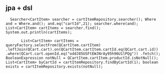 ## jpa + dsl
 `   Searcher<CartItem> searcher = cartItemRepository.searcher();
     Where and = Where.and();
     and.eq("cartId",21);
     searcher.where(and);
     List<CartItem> cartItems = searcher.find();
     System.out.println(cartItems);
 `
 
 `        List<CartItem> cartItems = queryFactory.selectFrom(QCartItem.cartItem)
                  .leftJoin(QCart.cart).on(QCartItem.cartItem.cartId.eq(QCart.cart.id))
                  .where(QCart.cart.openId.eq("oddJ85USFtEWJNrAy95h96U1lPQg"))
                  .fetch();  
          BooleanExpression notNull = QCartItem.cartItem.productId.isNotNull();
          List<CartItem> byCartId = cartItemRepository.findByCartId(1);
          boolean exists = cartItemRepository.exists(notNull);
          `